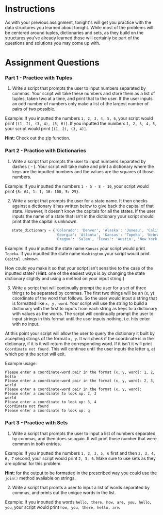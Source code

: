 # Instructions

As with your previous assignment, tonight's will get you practice with the data structures you learned about tonight. While most of the problems will be centered around tuples, dictionaries and sets, as they build on the structures you've already learned those will certainly be part of the questions and solutions you may come up with. 

# Assignment Questions

### Part 1 - Practice with Tuples

1. Write a script that prompts the user to input numbers separated by commas. Your script will take these numbers and store them as a list of tuples, taken two at a time, and print that to the user. If the user inputs an odd number of numbers only make a list of the largest number of pairs of two possible.
 
 Example: If you inputted the numbers `1, 2, 3, 4, 5, 6`, your script would print `[(1, 2), (3, 4), (5, 6)]`. If you inputted the numbers `1, 2, 3, 4, 5`, your script would print `[(1, 2), (3, 4)]`.

 **Hint**: Check out the [zip](https://docs.python.org/2/library/functions.html#zip) function.

### Part 2 - Practice with Dictionaries

1. Write a script that prompts the user to input numbers separated by dashes ( - ). Your script will take make and print a dictionary where the keys are the inputted numbers and the values are the squares of those numbers. 

 Example: If you inputted the numbers `1 - 5 - 8 - 10`, your script would print `{8: 64, 1: 1, 10: 100, 5: 25}`.

2. Write a script that prompts the user for a state name. It then checks against a dictionary it has written below to give back the capital of that state. However, it doesn't know the capitals for all the states. If the user inputs the name of a state that isn't in the dictionary your script should print that the capital is unknown.

 ```python
    state_dictionary = {'Colorado': 'Denver', 'Alaska': 'Juneau', 'California': 'Sacramento',
                        'Georgia': 'Atlanta', 'Kansas': 'Topeka', 'Nebraska': 'Lincoln', 
                        'Oregon': 'Salem', 'Texas': 'Austin', 'New York': 'Albany'}
 ```

 Example: If you inputted the state name `Kansas` your script would print `Topeka`. If you inputted the state name `Washington` your script would print `Capital unknown`.
  
  How could you make it so that your script isn't sensitive to the case of the inputted state? (**Hint**: one of the easiest ways is by changing the state dictionary slightly and using a method on your input string.)

3. Write a script that will continually prompt the user for a set of three things to be separated by commas. The first two things will be an (x, y) coordinate of the word that follows. So the user would input a string that is formatted like `x, y, word`. Your script will use the string to build a dictionary with the first to inputs from each string as keys to a dictionary with values as the words. The script will continually prompt the user to input strings in this format until the user inputs nothing, i.e. hits enter with no input.

 At this point your script will allow the user to query the dictionary it built by accepting strings of the format `x, y`. It will check if the coordinate is in the dictionary, if it is it will return the corresponding word. If it isn't it will print `Coordinate not found`. This will continue until the user inputs the letter `q`, at which point the script will exit.

 Example usage:
 ```
 Please enter a coordinate-word pair in the format (x, y, word): 1, 2, hello
 Please enter a coordinate-word pair in the format (x, y, word): 2, 3, world 
 Please enter a coordinate-word pair in the format (x, y, word): 
 Please enter a coordinate to look up: 2, 3  
 world
 Please enter a coordinate to look up: 3, 4
 Coordinate not found
 Please enter a coordinate to look up: q
 ```

### Part 3 - Practice with Sets

1. Write a script that prompts the user to input a list of numbers separated by commas, and then does so again. It will print those number that were common in both entries.

 Example: If you inputted the numbers `1, 2, 3, 5, 6` first and then `2, 3, 4, 6, 7` second, your script would print `2, 3, 6`. Make sure to use sets as they are optimal for this problem. 
 
 **Hint**: for the output to be formatted in the prescribed way you could use the `join()` method avaliable on strings.

2. Write a script that promts a user to input a list of words separated by commas, and prints out the unique words in the list. 

 Example: If you inputted the words `hello, there, how, are, you, hello, you`, your script would print `how, you, there, hello, are`.
